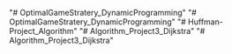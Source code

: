 "# OptimalGameStratery_DynamicProgramming" 
"# OptimalGameStratery_DynamicProgramming" 
"# Huffman-Project_Algorithm" 
"# Algorithm_Project3_Dijkstra" 
"# Algorithm_Project3_Dijkstra" 
